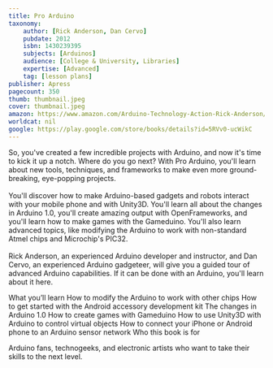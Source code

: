 ```yaml
---
title: Pro Arduino
taxonomy:
	author: [Rick Anderson, Dan Cervo]
	pubdate: 2012
	isbn: 1430239395
	subjects: [Arduinos]
	audience: [College & University, Libraries]
	expertise: [Advanced]
	tag: [lesson plans]
publisher: Apress
pagecount: 350
thumb: thumbnail.jpeg
cover: thumbnail.jpeg
amazon: https://www.amazon.com/Arduino-Technology-Action-Rick-Anderson/dp/1430239395/ref=sr_1_2?s=books&ie=UTF8&qid=1541654520&sr=1-2&keywords=Pro+Arduino&dpID=51h3K8dlXoL&preST=_SX258_BO1,204,203,200_QL70_&dpSrc=srch
worldcat: nil
google: https://play.google.com/store/books/details?id=5RVv0-ucWikC
---
```

<p> So, you've created a few incredible projects with Arduino, and now it's time to kick it up a notch. Where do you go next? With Pro Arduino, you'll learn about new tools, techniques, and frameworks to make even more ground-breaking, eye-popping projects. <br> <br> You'll discover how to make Arduino-based gadgets and robots interact with your mobile phone and with Unity3D. You'll learn all about the changes in Arduino 1.0, you'll create amazing output with OpenFrameworks, and you'll learn how to make games with the Gameduino. You'll also learn advanced topics, like modifying the Arduino to work with non-standard Atmel chips and Microchip's PIC32.<br> <br> Rick Anderson, an experienced Arduino developer and instructor, and Dan Cervo, an experienced Arduino gadgeteer, will give you a guided tour of advanced Arduino capabilities. If it can be done with an Arduino, you'll learn about it here. </p> What you’ll learn How to modify the Arduino to work with other chips  How to get started with the Android accessory development kit  The changes in Arduino 1.0  How to create games with Gameduino  How to use Unity3D with Arduino to control virtual objects  How to connect your iPhone or Android phone to an Arduino sensor network   Who this book is for <p> Arduino fans, technogeeks, and electronic artists who want to take their skills to the next level. </p>
